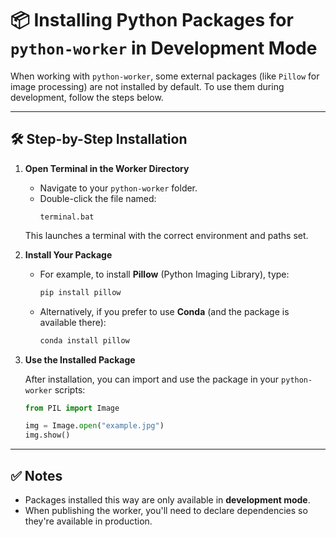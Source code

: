 # 📦 Installing Python Packages for `python-worker` in Development Mode

When working with `python-worker`, some external packages (like `Pillow` for image processing) are not installed by default. To use them during development, follow the steps below.

---

## 🛠️ Step-by-Step Installation

1. **Open Terminal in the Worker Directory**

   - Navigate to your `python-worker` folder.
   - Double-click the file named:  
     ```
     terminal.bat
     ```

   This launches a terminal with the correct environment and paths set.

2. **Install Your Package**

   - For example, to install **Pillow** (Python Imaging Library), type:
     ```bash
     pip install pillow
     ```

   - Alternatively, if you prefer to use **Conda** (and the package is available there):
     ```bash
     conda install pillow
     ```

3. **Use the Installed Package**

   After installation, you can import and use the package in your `python-worker` scripts:
   ```python
   from PIL import Image

   img = Image.open("example.jpg")
   img.show()
   ```

---

## ✅ Notes

- Packages installed this way are only available in **development mode**.
- When publishing the worker, you'll need to declare dependencies so they're available in production.

